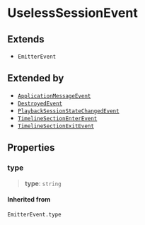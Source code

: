 # UselessSessionEvent

## Extends

- `EmitterEvent`

## Extended by

- [`ApplicationMessageEvent`](reference/interfaces/ApplicationMessageEvent.md)
- [`DestroyedEvent`](reference/interfaces/DestroyedEvent.md)
- [`PlaybackSessionStateChangedEvent`](reference/interfaces/PlaybackSessionStateChangedEvent.md)
- [`TimelineSectionEnterEvent`](reference/interfaces/TimelineSectionEnterEvent.md)
- [`TimelineSectionExitEvent`](reference/interfaces/TimelineSectionExitEvent.md)

## Properties

### type

> **type**: `string`

#### Inherited from

`EmitterEvent.type`
